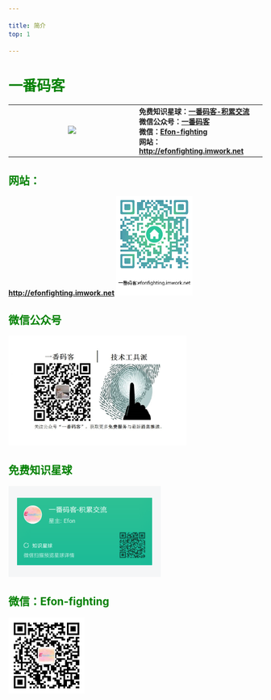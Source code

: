 ```yaml
---

title: 简介
top: 1

---
```


# <font color=Green> 一番码客 </font>

<table>
<tr>
<td ><center><img src="http://efonfighting.imwork.net/efonmark-blog/%E7%AE%80%E4%BB%8B/guanzhu_1.jpg"></center></td>
<td width="50%"><b>
    免费知识星球：<a href="http://efonfighting.imwork.net/efonmark-blog/%E7%AE%80%E4%BB%8B/zhishixingqiu1.png">一番码客-积累交流</a><br>
    微信公众号：<a href="http://efonfighting.imwork.net/efonmark-blog/%E7%AE%80%E4%BB%8B/guanzhu_1.jpg">一番码客</a><br>
    微信：<a href="http://efonfighting.imwork.net/efonmark-blog/%E7%AE%80%E4%BB%8B/weixin.jpg">Efon-fighting</a><br>
    网站：<a href="http://efonfighting.imwork.net">http://efonfighting.imwork.net</a><br></b></td>
</tr>
</table>

<!--more-->

## <font color=Green> 网站： </font>

**http://efonfighting.imwork.net**
<img src="简介/website.png" width = 30% /> 

## <font color=Green> 微信公众号 </font>
<img src="简介/guanzhu_1.jpg" width = 70% />    

## <font color=Green> 免费知识星球 </font>
<img src="简介/zhishixingqiu1.png" width = 60% />   

## <font color=Green> **微信：Efon-fighting**</font>
<img src="简介/weixin.jpg" width = 30% /> 